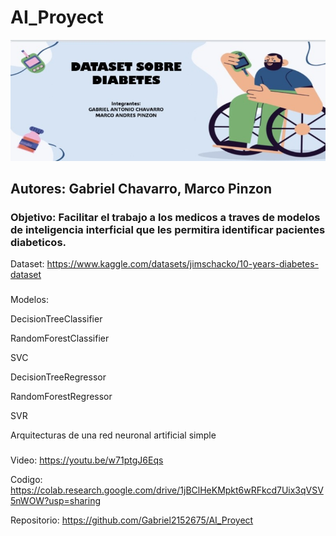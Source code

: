 # AI_Proyect

![image](banner.jpg)

## Autores: Gabriel Chavarro, Marco Pinzon

### Objetivo: Facilitar el trabajo a los medicos a traves de modelos de inteligencia interficial que les permitira identificar pacientes diabeticos.

Dataset:   https://www.kaggle.com/datasets/jimschacko/10-years-diabetes-dataset

### 

Modelos: 

DecisionTreeClassifier

RandomForestClassifier

SVC

DecisionTreeRegressor

RandomForestRegressor

SVR

Arquitecturas de una red neuronal artificial simple

###

Video: https://youtu.be/w71ptgJ6Eqs

Codigo: https://colab.research.google.com/drive/1jBClHeKMpkt6wRFkcd7Uix3qVSV5nWOW?usp=sharing

Repositorio: https://github.com/Gabriel2152675/AI_Proyect
